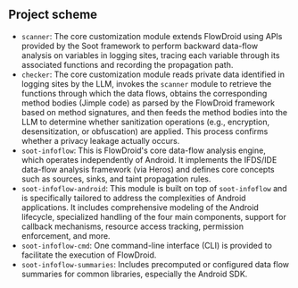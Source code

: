 ## Project scheme

* `scanner`: The core customization module extends FlowDroid using APIs provided by the Soot framework to perform backward data-flow analysis on variables in logging sites, tracing each variable through its associated functions and recording the propagation path.
* `checker`: The core customization module reads private data identified in logging sites by the LLM, invokes the `scanner` module to retrieve the functions through which the data flows, obtains the corresponding method bodies (Jimple code) as parsed by the FlowDroid framework based on method signatures, and then feeds the method bodies into the LLM to determine whether sanitization operations (e.g., encryption, desensitization, or obfuscation) are applied. This process confirms whether a privacy leakage actually occurs.
* `soot-infoflow`: This is FlowDroid's core data-flow analysis engine, which operates independently of Android. It implements the IFDS/IDE data-flow analysis framework (via Heros) and defines core concepts such as sources, sinks, and taint propagation rules.
* `soot-infoflow-android`: This module is built on top of `soot-infoflow` and is specifically tailored to address the complexities of Android applications. It includes comprehensive modeling of the Android lifecycle, specialized handling of the four main components, support for callback mechanisms, resource access tracking, permission enforcement, and more.
* `soot-infoflow-cmd`: One command-line interface (CLI) is provided to facilitate the execution of FlowDroid.
* `soot-infoflow-summaries`: Includes precomputed or configured data flow summaries for common libraries, especially the Android SDK.
